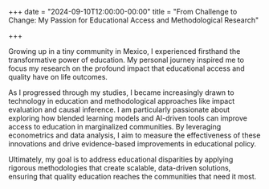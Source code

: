 +++
date = "2024-09-10T12:00:00-00:00"
title = "From Challenge to Change: My Passion for Educational Access and Methodological Research"

+++

Growing up in a tiny community in Mexico, I experienced firsthand the transformative power of education. My personal journey inspired me to focus my research on the profound impact that educational access and quality have on life outcomes.

As I progressed through my studies, I became increasingly drawn to technology in education and methodological approaches like impact evaluation and causal inference. I am particularly passionate about exploring how blended learning models and AI-driven tools can improve access to education in marginalized communities. By leveraging econometrics and data analysis, I aim to measure the effectiveness of these innovations and drive evidence-based improvements in educational policy.

Ultimately, my goal is to address educational disparities by applying rigorous methodologies that create scalable, data-driven solutions, ensuring that quality education reaches the communities that need it most.

